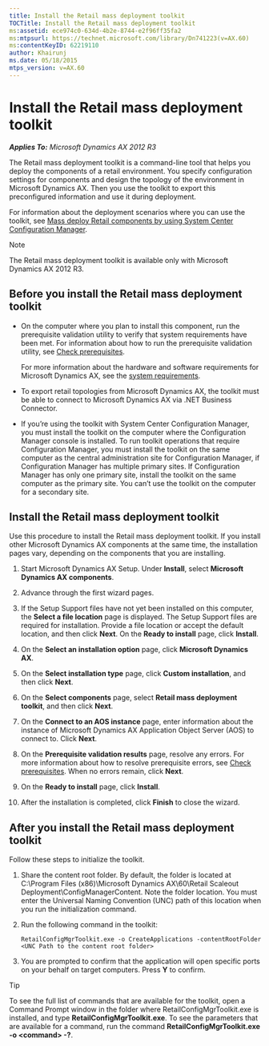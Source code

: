 ```yaml
---
title: Install the Retail mass deployment toolkit
TOCTitle: Install the Retail mass deployment toolkit
ms:assetid: ece974c0-634d-4b2e-8744-e2f96ff35fa2
ms:mtpsurl: https://technet.microsoft.com/library/Dn741223(v=AX.60)
ms:contentKeyID: 62219110
author: Khairunj
ms.date: 05/18/2015
mtps_version: v=AX.60
---
```


# Install the Retail mass deployment toolkit 


_**Applies To:** Microsoft Dynamics AX 2012 R3_

The Retail mass deployment toolkit is a command-line tool that helps you deploy the components of a retail environment. You specify configuration settings for components and design the topology of the environment in Microsoft Dynamics AX. Then you use the toolkit to export this preconfigured information and use it during deployment.

For information about the deployment scenarios where you can use the toolkit, see [Mass deploy Retail components by using System Center Configuration Manager](mass-deploy-retail-components-by-using-system-center-configuration-manager.md).


> [!NOTE]
> <P>The Retail mass deployment toolkit is available only with Microsoft Dynamics AX 2012 R3.</P>



## Before you install the Retail mass deployment toolkit

  - On the computer where you plan to install this component, run the prerequisite validation utility to verify that system requirements have been met. For information about how to run the prerequisite validation utility, see [Check prerequisites](check-prerequisites.md).
    
    For more information about the hardware and software requirements for Microsoft Dynamics AX, see the [system requirements](https://go.microsoft.com/fwlink/?linkid=165377).

  - To export retail topologies from Microsoft Dynamics AX, the toolkit must be able to connect to Microsoft Dynamics AX via .NET Business Connector.

  - If you’re using the toolkit with System Center Configuration Manager, you must install the toolkit on the computer where the Configuration Manager console is installed. To run toolkit operations that require Configuration Manager, you must install the toolkit on the same computer as the central administration site for Configuration Manager, if Configuration Manager has multiple primary sites. If Configuration Manager has only one primary site, install the toolkit on the same computer as the primary site. You can’t use the toolkit on the computer for a secondary site.

## Install the Retail mass deployment toolkit

Use this procedure to install the Retail mass deployment toolkit. If you install other Microsoft Dynamics AX components at the same time, the installation pages vary, depending on the components that you are installing.

1.  Start Microsoft Dynamics AX Setup. Under **Install**, select **Microsoft Dynamics AX components**.

2.  Advance through the first wizard pages.

3.  If the Setup Support files have not yet been installed on this computer, the **Select a file location** page is displayed. The Setup Support files are required for installation. Provide a file location or accept the default location, and then click **Next**. On the **Ready to install** page, click **Install**.

4.  On the **Select an installation option** page, click **Microsoft Dynamics AX**.

5.  On the **Select installation type** page, click **Custom installation**, and then click **Next**.

6.  On the **Select components** page, select **Retail mass deployment toolkit**, and then click **Next**.

7.  On the **Connect to an AOS instance** page, enter information about the instance of Microsoft Dynamics AX Application Object Server (AOS) to connect to. Click **Next**.

8.  On the **Prerequisite validation results** page, resolve any errors. For more information about how to resolve prerequisite errors, see [Check prerequisites](check-prerequisites.md). When no errors remain, click **Next**.

9.  On the **Ready to install** page, click **Install**.

10. After the installation is completed, click **Finish** to close the wizard.

## After you install the Retail mass deployment toolkit

Follow these steps to initialize the toolkit.

1.  Share the content root folder. By default, the folder is located at C:\\Program Files (x86)\\Microsoft Dynamics AX\\60\\Retail Scaleout Deployment\\ConfigManagerContent. Note the folder location. You must enter the Universal Naming Convention (UNC) path of this location when you run the initialization command.

2.  Run the following command in the toolkit:
    
        RetailConfigMgrToolkit.exe -o CreateApplications -contentRootFolder <UNC Path to the content root folder>

3.  You are prompted to confirm that the application will open specific ports on your behalf on target computers. Press **Y** to confirm.


> [!TIP]
> <P>To see the full list of commands that are available for the toolkit, open a Command Prompt window in the folder where RetailConfigMgrToolkit.exe is installed, and type <STRONG>RetailConfigMgrToolkit.exe</STRONG>. To see the parameters that are available for a command, run the command <STRONG>RetailConfigMgrToolkit.exe -o &lt;command&gt; -?</STRONG>.</P>


  


